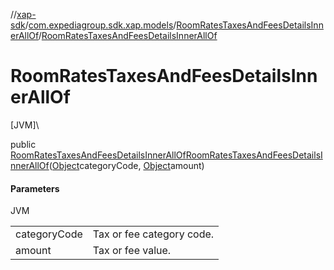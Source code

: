 //[xap-sdk](../../../index.md)/[com.expediagroup.sdk.xap.models](../index.md)/[RoomRatesTaxesAndFeesDetailsInnerAllOf](index.md)/[RoomRatesTaxesAndFeesDetailsInnerAllOf](-room-rates-taxes-and-fees-details-inner-all-of.md)

# RoomRatesTaxesAndFeesDetailsInnerAllOf

[JVM]\

public [RoomRatesTaxesAndFeesDetailsInnerAllOf](index.md)[RoomRatesTaxesAndFeesDetailsInnerAllOf](-room-rates-taxes-and-fees-details-inner-all-of.md)([Object](https://docs.oracle.com/javase/8/docs/api/java/lang/Object.html)categoryCode, [Object](https://docs.oracle.com/javase/8/docs/api/java/lang/Object.html)amount)

#### Parameters

JVM

| | |
|---|---|
| categoryCode | Tax or fee category code. |
| amount | Tax or fee value. |
